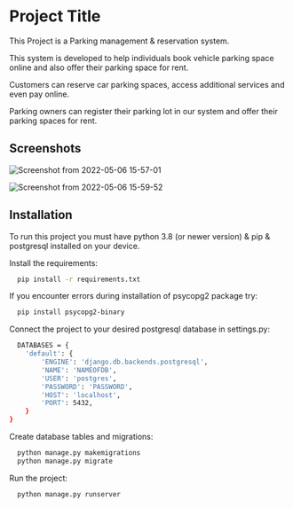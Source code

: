 # Project Title

This Project is a Parking management & reservation system.

This system is developed to help individuals book vehicle parking space online and also offer their parking space for rent.

Customers can reserve car parking spaces, access additional services and even pay online.

Parking owners can register their parking lot in our system and offer their parking spaces for rent.

## Screenshots
![Screenshot from 2022-05-06 15-57-01](https://user-images.githubusercontent.com/46793124/167123039-6c41ba3d-41e3-4907-a926-4c88fd42b1f2.png)

![Screenshot from 2022-05-06 15-59-52](https://user-images.githubusercontent.com/46793124/167123399-b60c5b07-dec1-4084-8a90-f781bedcc8bd.png)

## Installation

To run this project you must have python 3.8 (or newer version) & pip & postgresql installed on your device.

Install the requirements:
```bash
  pip install -r requirements.txt
```

If you encounter errors during installation of psycopg2 package try:
```bash
  pip install psycopg2-binary
```

Connect the project to your desired postgresql database in settings.py:
```bash
  DATABASES = {
    'default': {
        'ENGINE': 'django.db.backends.postgresql',
        'NAME': 'NAMEOFDB',
        'USER': 'postgres',
        'PASSWORD': 'PASSWORD',
        'HOST': 'localhost',
        'PORT': 5432,
    }
}
```
Create database tables and migrations:
```bash
  python manage.py makemigrations
  python manage.py migrate
```

Run the project:
```bash
  python manage.py runserver
```

